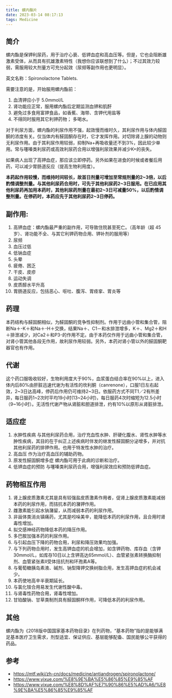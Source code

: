 ```yaml
---
title: 螺内酯片
date: 2023-03-14 08:17:13
tags: Medicine
---
```


## 简介
螺内酯是保钾利尿药，用于治疗心衰、低钾血症和高血压等。但是，它也会阻断雄激素受体，从而具有抗雄激素特性（我想你应该联想到了什么）；不过其效力较弱，需服用较大剂量方可充分起效（尿频等副作用也更明显）。

英文名称：Spironolactone Tablets.

需要注意的是，开始服用螺内酯前：
1. 血清钾应小于 5.0mmol/L
2. 肾功能应正常，服用螺内酯后定期监测血钾和肌酐
3. 避免过多食用富钾食品，如香蕉、海带、含钾代用盐等
4. 不得同时服用其它利钾药物； 多喝水。

对于利尿方面，螺内酯的利尿作用不强，起效慢而维时久，其利尿作用与体内醛固酮的浓度有关。仅当体内有醛固酮存在时，它才发挥作用。对切除肾上腺的动物则无利尿作用。由于其利尿作用较弱，抑制Na+再吸收量还不到3%，因此较少单用。常与噻嗪类利尿药或高效利尿药合用以增强利尿效果并减少K+的丧失。 

如果病人出现了高钾血症，那应该立即停药。另外如果在进食的时候或者餐后用药，可以减少胃肠道反应（提高生物利用度）。

__本药起作用较慢，而维持时间较长，故首日剂量可增加至常规剂量的2~3倍，以后酌情调整剂量。与其他利尿药合用时，可先于其他利尿药2~3日服用。在已应用其他利尿药再加用本药时，其他利尿药剂量在最初2~3日可减量50%，以后酌情调整剂量。在停药时，本药应先于其他利尿药2~3日停药。__

## 副作用:
1. 高钾血症：螺内酯最严重的副作用，可导致住院甚至死亡。（高年龄（超 45 岁）、肾功能不全、与其它利钾药物合用、钾补剂的服用等）
2. 尿频
3. 血压过低
4. 低钠血症
5. 头晕
6. 疲倦、困乏
7. 干皮、皮疹
8. 运动失调
9. 皮质醇水平升高
10. 胃肠道反应，包括恶心、呕吐、腹泻、胃痉挛、胃炎等

## 药理
本药结构与醛固酮相似，为醛固酮的竞争性抑制剂。作用于远曲小管和集合管，阻断Na＋-K＋和Na＋-H＋交换，结果Na＋、C1－和水排泄增多，K＋、Mg2＋和H＋排泄减少，对Ca2＋和P3-的作用不定。由于本药仅作用于远曲小管和集合管，对肾小管其他各段无作用，故利尿作用较弱。另外，本药对肾小管以外的醛固酮靶器官也有作用。

## 代谢
这个药口服吸收较好，生物利用度大于90%，血浆蛋白结合率在90%以上，进入体内后80%由肝脏迅速代谢为有活性的坎利酮（canrenone），口服1日左右起效，2~3日达高峰，停药后作用仍可维持2~3日。依服药方式不同T1／2有所差异，每日服药1~2次时平均19小时(13~24小时)，每日服药4次时缩短为12.5小时（9~16小时）。无活性代谢产物从肾脏和胆道排泄，约有10%以原形从肾脏排泄。　　 

## 适应症
1. 水肿性疾病 与其他利尿药合用，治疗充血性水肿、肝硬化腹水、肾性水肿等水肿性疾病，其目的在于纠正上述疾病时伴发的继发性醛固酮分泌增多，并对抗其他利尿药的排钾作用。也用于特发性水肿的治疗。
2. 高血压 作为治疗高血压的辅助药物。
3. 原发性醛固酮增多症 螺内酯可用于此病的诊断和治疗。
4. 低钾血症的预防 与噻嗪类利尿药合用，增强利尿效应和预防低钾血症。　　 

## 药物相互作用
1. 肾上腺皮质激素尤其是具有较强盐皮质激素作用者，促肾上腺皮质激素能减弱本药的利尿作用，而拮抗本药的潴钾作用。
2. 雌激素能引起水钠潴留，从而减弱本药的利尿作用。
3. 非甾体类消炎镇痛药，尤其是吲哚美辛，能降低本药的利尿作用，且合用时肾毒性增加。
4. 拟交感神经药物降低本药的降压作用。
5. 多巴胺加强本药的利尿作用。
6. 与引起血压下降的药物合用，利尿和降压效果均加强。
7. 与下列药物合用时，发生高钾血症的机会增加，如含钾药物、库存血（含钾30mmol/L，如库存10日以上含钾高达65mmol/L）、血管紧张素转换酶抑制剂、血管紧张素Ⅱ受体拮抗剂和环孢素A等。
8. 与葡萄糖胰岛素液、碱剂、钠型降钾交换树脂合用，发生高钾血症的机会减少。
9. 本药使地高辛半衰期延长。
10. 与氯化铵合用易发生代谢性酸中毒。
11. 与肾毒性药物合用，肾毒性增加。
12. 甘珀酸钠、甘草类制剂具有醛固酮样作用，可降低本药的利尿作用。 

## 其他
螺内酯为《2018版中国国家基本药物目录》在列药物，“基本药物”指的是能够满足基本医疗卫生需求，剂型适宜、保证供应、基层能够配备、国民能够公平获得的药品。

## 参考
- https://mtf.wiki/zh-cn/docs/medicine/antiandrogen/spironolactone/
- https://www.yixue.com/%E8%9E%BA%E5%86%85%E9%85%AF
- https://www.yixue.com/%E8%8D%AF%E7%90%86%E5%AD%A6/%E8%9E%BA%E5%86%85%E9%85%AF